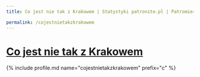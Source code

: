 ```yaml
---
title: Co jest nie tak z Krakowem | Statystyki patronite.pl | Patromierz

permalink: /cojestnietakzkrakowem
---
```


# [Co jest nie tak z Krakowem](https://patronite.pl/cojestnietakzkrakowem)

{% include profile.md name="cojestnietakzkrakowem" prefix="c" %}
